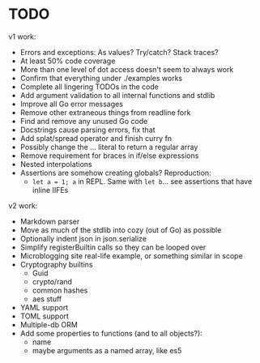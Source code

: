 # TODO

v1 work:
* Errors and exceptions: As values? Try/catch? Stack traces?
* At least 50% code coverage
* More than one level of dot access doesn't seem to always work
* Confirm that everything under ./examples works
* Complete all lingering TODOs in the code
* Add argument validation to all internal functions and stdlib
* Improve all Go error messages
* Remove other extraneous things from readline fork
* Find and remove any unused Go code
* Docstrings cause parsing errors, fix that
* Add splat/spread operator and finish curry fn
* Possibly change the ... literal to return a regular array
* Remove requirement for braces in if/else expressions
* Nested interpolations
* Assertions are somehow creating globals? Reproduction:
    * `let a = 1; a` in REPL. Same with `let b`... see assertions that have
        inline IIFEs

v2 work:
* Markdown parser
* Move as much of the stdlib into cozy (out of Go) as possible
* Optionally indent json in json.serialize
* Simplify registerBuiltin calls so they can be looped over
* Microblogging site real-life example, or something similar in scope
* Cryptography builtins
    * Guid
    * crypto/rand
    * common hashes
    * aes stuff
* YAML support
* TOML support
* Multiple-db ORM
* Add some properties to functions (and to all objects?):
    * name
    * maybe arguments as a named array, like es5
